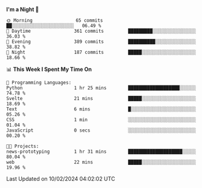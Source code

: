 <!--START_SECTION:waka-->
**I'm a Night 🦉** 

```text
🌞 Morning                65 commits          ██░░░░░░░░░░░░░░░░░░░░░░░   06.49 % 
🌆 Daytime                361 commits         █████████░░░░░░░░░░░░░░░░   36.03 % 
🌃 Evening                389 commits         ██████████░░░░░░░░░░░░░░░   38.82 % 
🌙 Night                  187 commits         █████░░░░░░░░░░░░░░░░░░░░   18.66 % 
```


📊 **This Week I Spent My Time On** 

```text
💬 Programming Languages: 
Python                   1 hr 25 mins        ███████████████████░░░░░░   74.78 % 
Svelte                   21 mins             █████░░░░░░░░░░░░░░░░░░░░   18.69 % 
Text                     6 mins              █░░░░░░░░░░░░░░░░░░░░░░░░   05.26 % 
CSS                      1 min               ░░░░░░░░░░░░░░░░░░░░░░░░░   01.04 % 
JavaScript               0 secs              ░░░░░░░░░░░░░░░░░░░░░░░░░   00.20 % 

🐱‍💻 Projects: 
news-prototyping         1 hr 31 mins        ████████████████████░░░░░   80.04 % 
web                      22 mins             █████░░░░░░░░░░░░░░░░░░░░   19.96 % 
```


 Last Updated on 10/02/2024 04:02:02 UTC
<!--END_SECTION:waka-->
